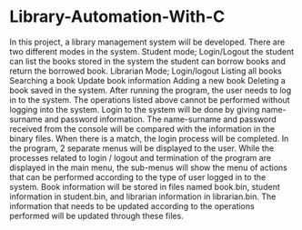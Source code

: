 # Library-Automation-With-C
In this project, a library management system will be developed. There are two different modes in the system.
Student mode;
Login/Logout
the student can list the books stored in the system
the student can borrow books and return the borrowed book.
Librarian Mode;
Login/logout
Listing all books
Searching a book
Update book information
Adding a new book
Deleting a book saved in the system.
After running the program, the user needs to log in to the system. The operations listed above cannot be performed without logging into the system. Login to the system will be done by giving name-surname and password information. The name-surname and password received from the console will be compared with the information in the binary files. When there is a match, the login process will be completed. In the program, 2 separate menus will be displayed to the user. While the processes related to login / logout and termination of the program are displayed in the main menu, the sub-menus will show the menu of actions that can be performed according to the type of user logged in to the system.
Book information will be stored in files named book.bin, student information in student.bin, and librarian information in librarian.bin. The information that needs to be updated according to the operations performed will be updated through these files.
